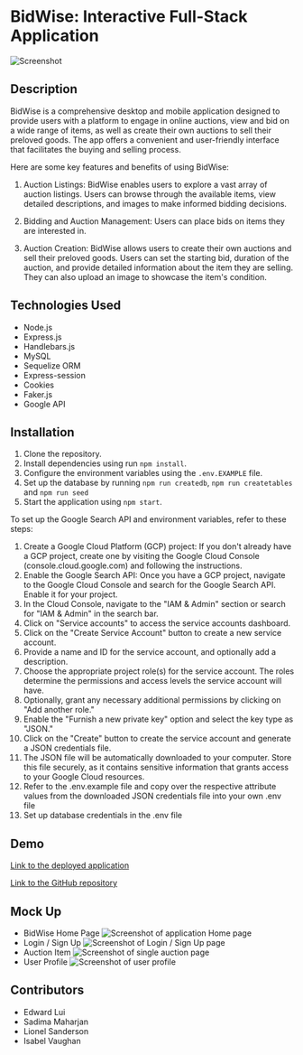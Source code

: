 # BidWise: Interactive Full-Stack Application

![Screenshot](./public/images/home_screenshot.png)

## Description

BidWise is a comprehensive desktop and mobile application designed to provide users with a platform to engage in online auctions, view and bid on a wide range of items, as well as create their own auctions to sell their preloved goods. The app offers a convenient and user-friendly interface that facilitates the buying and selling process.

Here are some key features and benefits of using BidWise:

1. Auction Listings: BidWise enables users to explore a vast array of auction listings. Users can browse through the available items, view detailed descriptions, and images to make informed bidding decisions.

2. Bidding and Auction Management: Users can place bids on items they are interested in.

3. Auction Creation: BidWise allows users to create their own auctions and sell their preloved goods. Users can set the starting bid, duration of the auction, and provide detailed information about the item they are selling. They can also upload an image to showcase the item's condition.

## Technologies Used

- Node.js
- Express.js
- Handlebars.js
- MySQL
- Sequelize ORM
- Express-session
- Cookies
- Faker.js
- Google API

## Installation

1. Clone the repository.
2. Install dependencies using run `npm install`.
3. Configure the environment variables using the `.env.EXAMPLE` file.
4. Set up the database by running `npm run createdb`, `npm run createtables` and `npm run seed`
5. Start the application using `npm start`.

To set up the Google Search API and environment variables, refer to these steps:
1. Create a Google Cloud Platform (GCP) project: If you don't already have a GCP project, create one by visiting the Google Cloud Console (console.cloud.google.com) and following the instructions.
2. Enable the Google Search API: Once you have a GCP project, navigate to the Google Cloud Console and search for the Google Search API. Enable it for your project.
3. In the Cloud Console, navigate to the "IAM & Admin" section or search for "IAM & Admin" in the search bar.
4. Click on "Service accounts" to access the service accounts dashboard.
5. Click on the "Create Service Account" button to create a new service account.
6. Provide a name and ID for the service account, and optionally add a description.
7. Choose the appropriate project role(s) for the service account. The roles determine the permissions and access levels the service account will have.
8. Optionally, grant any necessary additional permissions by clicking on "Add another role."
9. Enable the "Furnish a new private key" option and select the key type as "JSON."
10. Click on the "Create" button to create the service account and generate a JSON credentials file.
11. The JSON file will be automatically downloaded to your computer. Store this file securely, as it contains sensitive information that grants access to your Google Cloud resources.
12. Refer to the .env.example file and copy over the respective attribute values from the downloaded JSON credentials file into your own .env file
13. Set up database credentials in the .env file

## Demo

[Link to the deployed application](https://your-app-url.com)

[Link to the GitHub repository](https://github.com/isabelkvaughan/BidWise)

## Mock Up

- BidWise Home Page
  ![Screenshot of application Home page](./public/images/home_screenshot.png)
- Login / Sign Up
  ![Screenshot of Login / Sign Up page](./public/images/login_screenshot.png)
- Auction Item
  ![Screenshot of single auction page](./public/images/auction_screenshot.png)
- User Profile
  ![Screenshot of user profile](./public/images/profile_screenshot.png)

## Contributors

- Edward Lui
- Sadima Maharjan
- Lionel Sanderson
- Isabel Vaughan
